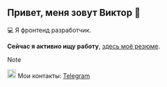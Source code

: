 ## Привет, меня зовут Виктор 👋

💻 Я фронтенд разработчик.

**Сейчас я активно ищу работу**, [здесь моё резюме]().

> [!NOTE]
> <img src="https://upload.wikimedia.org/wikipedia/commons/8/82/Telegram_logo.svg" width="20" height="20"> Мои контакты:
> [Telegram](https://t.me/victor_us)

